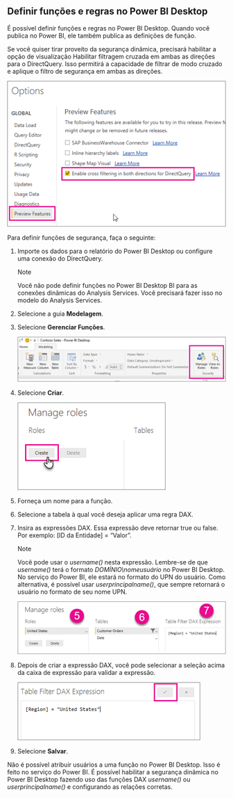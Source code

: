 ## <a name="define-roles-and-rules-within-power-bi-desktop"></a>Definir funções e regras no Power BI Desktop
É possível definir funções e regras no Power BI Desktop. Quando você publica no Power BI, ele também publica as definições de função.

Se você quiser tirar proveito da segurança dinâmica, precisará habilitar a opção de visualização Habilitar filtragem cruzada em ambas as direções para o DirectQuery. Isso permitirá a capacidade de filtrar de modo cruzado e aplique o filtro de segurança em ambas as direções.

![](./media/rls-desktop-define-roles/powerbi-desktop-preview-bi-directional-directquery.png)

Para definir funções de segurança, faça o seguinte:

1. Importe os dados para o relatório do Power BI Desktop ou configure uma conexão do DirectQuery.
   
   > [!NOTE]
   > Você não pode definir funções no Power BI Desktop BI para as conexões dinâmicas do Analysis Services. Você precisará fazer isso no modelo do Analysis Services.
   > 
   > 
2. Selecione a guia **Modelagem**.
3. Selecione **Gerenciar Funções**.
   
   ![](./media/rls-desktop-define-roles/powerbi-desktop-security.png)
4. Selecione **Criar**.
   
   ![](./media/rls-desktop-define-roles/powerbi-desktop-security-create-role.png)
5. Forneça um nome para a função. 
6. Selecione a tabela à qual você deseja aplicar uma regra DAX.
7. Insira as expressões DAX. Essa expressão deve retornar true ou false. Por exemplo: [ID da Entidade] = “Valor”.
   
   > [!NOTE]
   > Você pode usar o *username()* nesta expressão. Lembre-se de que *username()* terá o formato *DOMÍNIO\nomeusuário* no Power BI Desktop. No serviço do Power BI, ele estará no formato do UPN do usuário. Como alternativa, é possível usar *userprincipalname()*, que sempre retornará o usuário no formato de seu nome UPN.
   > 
   > 
   
   ![](./media/rls-desktop-define-roles/powerbi-desktop-security-create-rule.png)
8. Depois de criar a expressão DAX, você pode selecionar a seleção acima da caixa de expressão para validar a expressão.
   
   ![](./media/rls-desktop-define-roles/powerbi-desktop-security-validate-dax.png)
9. Selecione **Salvar**.

Não é possível atribuir usuários a uma função no Power BI Desktop. Isso é feito no serviço do Power BI. É possível habilitar a segurança dinâmica no Power BI Desktop fazendo uso das funções DAX *username()* ou *userprincipalname()* e configurando as relações corretas.

